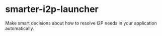 # smarter-i2p-launcher
Make smart decisions about how to resolve I2P needs in your application automatically.
